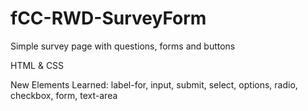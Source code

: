 # fCC-RWD-SurveyForm
Simple survey page with questions, forms and buttons

HTML & CSS

New Elements Learned:
label-for, input, submit, select, options, radio, checkbox, form, text-area
